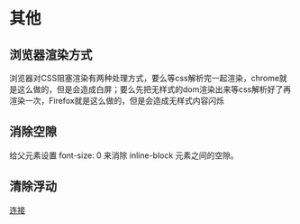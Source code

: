 # 其他

## 浏览器渲染方式

浏览器对CSS阻塞渲染有两种处理方式，要么等css解析完一起渲染，chrome就是这么做的，但是会造成白屏；要么先把无样式的dom渲染出来等css解析好了再渲染一次，Firefox就是这么做的，但是会造成无样式内容闪烁

## 消除空隙

给父元素设置 font-size: 0 来消除 inline-block 元素之间的空隙。

## 清除浮动

[连接](https://www.jianshu.com/p/09bd5873bed4)
